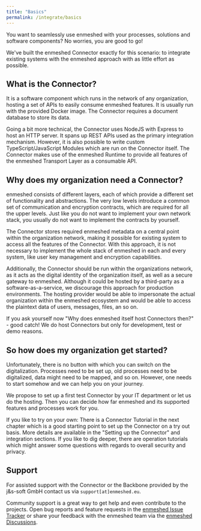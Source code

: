 ```yaml
---
title: "Basics"
permalink: /integrate/basics
---
```


You want to seamlessly use enmeshed with your processes, solutions and software components? No worries, you are good to go!

We've built the enmeshed Connector exactly for this scenario: to integrate existing systems with the enmeshed approach with as little effort as possible.

## What is the Connector?

It is a software component which runs in the network of any organization, hosting a set of APIs to easily consume enmeshed features. It is usually run with the provided Docker image. The Connector requires a document database to store its data.

Going a bit more technical, the Connector uses NodeJS with Express to host an HTTP server. It spans up REST APIs used as the primary integration mechanism. However, it is also possible to write custom TypeScript/JavaScript Modules which are run on the Connector itself. The Connector makes use of the enmeshed Runtime to provide all features of the enmeshed Transport Layer as a consumable API.

## Why does my organization need a Connector?

enmeshed consists of different layers, each of which provide a different set of functionality and abstractions. The very low levels introduce a common set of communication and encryption contracts, which are required for all the upper levels. Just like you do not want to implement your own network stack, you usually do not want to implement the contracts by yourself.

The Connector stores required enmeshed metadata on a central point within the organization network, making it possible for existing system to access all the features of the Connector. With this approach, it is not necessary to implement the whole stack of enmeshed in each and every system, like user key management and encryption capabilities.

Additionally, the Connector should be run within the organizations network, as it acts as the digital identity of the organization itself, as well as a secure gateway to enmeshed. Although it could be hosted by a third-party as a software-as-a-service, we discourage this approach for production environments. The hosting provider would be able to impersonate the actual organization within the enmeshed ecosystem and would be able to access the plaintext data of users, messages, files, an so on.

If you ask yourself now "Why does enmeshed itself host Connectors then?" - good catch! We do host Connectors but only for development, test or demo reasons.

## So how does my organization get started?

Unfortunately, there is no button with which you can switch on the digitalization. Processes need to be set up, old processes need to be digitalized, data might need to be mapped, and so on. However, one needs to start somehow and we can help you on your journey.

We propose to set up a first test Connector by your IT department or let us do the hosting. Then you can decide how far enmeshed and its supported features and processes work for you.

If you like to try on your own: There is a Connector Tutorial in the next chapter which is a good starting point to set up the Connector on a try out basis. More details are available in the "Setting up the Connector" and integration sections. If you like to dig deeper, there are operation tutorials which might answer some questions with regards to overall security and privacy.

## Support

For assisted support with the Connector or the Backbone provided by the j&s-soft GmbH contact us via `support[at]enmeshed.eu`.

Community support is a great way to get help and even contribute to the projects. Open bug reports and feature requests in the [enmeshed Issue Tracker](https://github.com/nmshd/feedback/issues) or share your feedback with the enmeshed team via the [enmeshed Discussions](https://github.com/nmshd/feedback/discussions).
